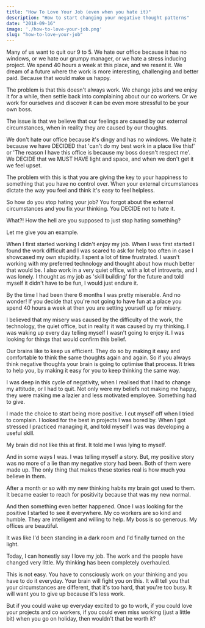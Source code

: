 ```yaml
---
title: "How To Love Your Job (even when you hate it)"
description: "How to start changing your negative thought patterns"
date: "2018-09-16"
image: './how-to-love-your-job.png'
slug: "how-to-love-your-job"
---
```


Many of us want to quit our 9 to 5. We hate our office because it has no windows, or we hate our grumpy manager, or we hate a stress inducing project. We spend 40 hours a week at this place, and we resent it. We dream of a future where the work is more interesting, challenging and better paid. Because that would make us happy.

The problem is that this doesn't always work. We change jobs and we enjoy it for a while, then settle back into complaining about our co workers. Or we work for ourselves and discover it can be even more stressful to be your own boss.

The issue is that we believe that our feelings are caused by our external circumstances, when in reality they are caused by our thoughts.

We don't hate our office because it's dingy and has no windows. We hate it because we have DECIDED that 'can't do my best work in a place like this!' or 'The reason I have this office is because my boss doesn't respect me'. We DECIDE that we MUST HAVE light and space, and when we don't get it we feel upset.

The problem with this is that you are giving the key to your happiness to something that you have no control over. When your external circumstances dictate the way you feel and think it's easy to feel helpless.

So how do you stop hating your job? You forgot about the external circumstances and you fix your thinking. You DECIDE not to hate it.

What?! How the hell are you supposed to just stop hating something?

Let me give you an example.

When I first started working I didn't enjoy my job. When I was first started I found the work difficult and I was scared to ask for help too often in case I showcased my own stupidity. I spent a lot of time frustrated. I wasn't working with my preferred technology and thought about how much better that would be. I also work in a very quiet office, with a lot of introverts, and I was lonely. I thought as my job as 'skill building' for the future and told myself it didn't have to be fun, I would just endure it.

By the time I had been there 6 months I was pretty miserable. And no wonder! If you decide that you're not going to have fun at a place you spend 40 hours a week at then you are setting yourself up for misery.

I believed that my misery was caused by the difficulty of the work, the technology, the quiet office, but in reality it was caused by my thinking. I was waking up every day telling myself I wasn't going to enjoy it. I was looking for things that would confirm this belief.

Our brains like to keep us efficient. They do so by making it easy and comfortable to think the same thoughts again and again. So if you always think negative thoughts your brain is going to optimise that process. It tries to help you, by making it easy for you to keep thinking the same way.

I was deep in this cycle of negativity, when I realised that I had to change my attitude, or I had to quit. Not only were my beliefs not making me happy, they were making me a lazier and less motivated employee. Something had to give.

I made the choice to start being more positive. I cut myself off when I tried to complain. I looked for the best in projects I was bored by. When I got stressed I practiced managing it, and told myself I was was developing a useful skill.

My brain did not like this at first. It told me I was lying to myself.

And in some ways I was. I was telling myself a story. But, my positive story was no more of a lie than my negative story had been. Both of them were made up. The only thing that makes these stories real is how much you believe in them.

After a month or so with my new thinking habits my brain got used to them. It became easier to reach for positivity because that was my new normal.

And then something even better happened. Once I was looking for the positive I started to see it everywhere. My co workers are so kind and humble. They are intelligent and willing to help. My boss is so generous. My offices are beautiful.

It was like I'd been standing in a dark room and I'd finally turned on the light.

Today, I can honestly say I love my job. The work and the people have changed very little. My thinking has been completely overhauled.

This is not easy. You have to consciously work on your thinking and you have to do it everyday. Your brain will fight you on this. It will tell you that your circumstances are different, that it's too hard, that you're too busy. It will want you to give up because it's less work.

But if you could wake up everyday excited to go to work, if you could love your projects and co workers, if you could even miss working (just a little bit) when you go on holiday, then wouldn't that be worth it?
